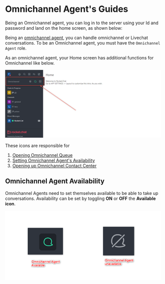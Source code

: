 # Omnichannel Agent's Guides

Being an Omnichannel agent, you can log in to the server using your Id and password and land on the home screen, as shown below:

Being an [omnichannel agent](../agents.md), you can handle omnichannel or Livechat conversations. To be an Omnichannel agent, you must have the `Omnichannel Agent` role.

As an omnichannel agent, your Home screen has additional functions for Omnichannel like below.

![Omnichannel Agent's home pag](<../../../.gitbook/assets/Omnichannel Agent's home page>)

These icons are responsible for

1. [Opening Omnichannel Queue](omnichannel-chats.md)
2. [Setting Omnichannel Agent's Availability](./#undefined)
3. [Opening up Omnichannel Contact Center](omnichannel-contact-center.md)

## Omnichannel Agent Availability

Omnichannel Agents need to set themselves available to be able to take up conversations. Availability can be set by toggling **ON** or **OFF** the **Available icon**.

![Omnichannel Agent Availability status](<../../../.gitbook/assets/Omnichannel Agent Availability status>)
